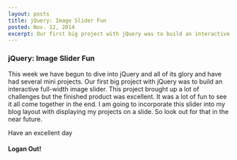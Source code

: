 ```yaml
---
layout: posts
title: jQuery: Image Slider Fun
posted: Nov. 12, 2014
excerpt: Our first big project with jQuery was to build an interactive full-width image slider. This project brought up a lot of challenges but the finished product was excellent. It was a lot of fun to see it all come together in the end.
---
```


### jQuery: Image Slider Fun

This week we have begun to dive into jQuery and all of its glory and have had
several mini projects. Our first big project with jQuery was to build an interactive
full-width image slider. This project brought up a lot of challenges but the
finished product was excellent. It was a lot of fun to see it all come together
in the end. I am going to incorporate this slider into my blog layout with displaying
my projects on a slide. So look out for that in the near future.

Have an excellent day

#### Logan Out!
